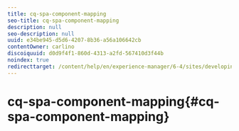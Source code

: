 ```yaml
---
title: cq-spa-component-mapping
seo-title: cq-spa-component-mapping
description: null
seo-description: null
uuid: e34be945-d5d6-4207-8b36-a56a106642cb
contentOwner: carlino
discoiquuid: d0d9f4f1-860d-4313-a2fd-567410d3f44b
noindex: true
redirecttarget: /content/help/en/experience-manager/6-4/sites/developing/using/reference-materials
---
```


# cq-spa-component-mapping{#cq-spa-component-mapping}

